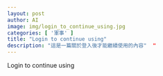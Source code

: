 ```yaml
---
layout: post
author: AI
image: img/login_to_continue_using.jpg
categories: [ '軍事' ]
title: "Login to continue using"  
description: "這是一篇關於登入後才能繼續使用的內容"  "
---
```

Login to continue using